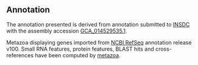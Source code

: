 **Annotation**
----------

The annotation presented is derived from annotation submitted to
[INSDC](http://www.insdc.org) with the assembly accession [GCA\_014529535.1](http://www.ebi.ac.uk/ena/data/view/GCA_014529535.1).

Metazoa displaying genes imported from [NCBI RefSeq](https://www.ncbi.nlm.nih.gov/genome/annotation_euk/Bradysia_coprophila/100) annotation release v100.
Small RNA features, protein features, BLAST hits and cross-references have been
computed by [metazoa](https://metazoa.ensembl.org/info/genome/annotation/index.html).
